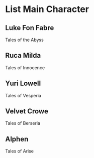 # List Main Character
## Luke Fon Fabre
Tales of the Abyss
## Ruca Milda
Tales of Innocence
## Yuri Lowell
Tales of Vesperia
## Velvet Crowe
Tales of Berseria
## Alphen
Tales of Arise
